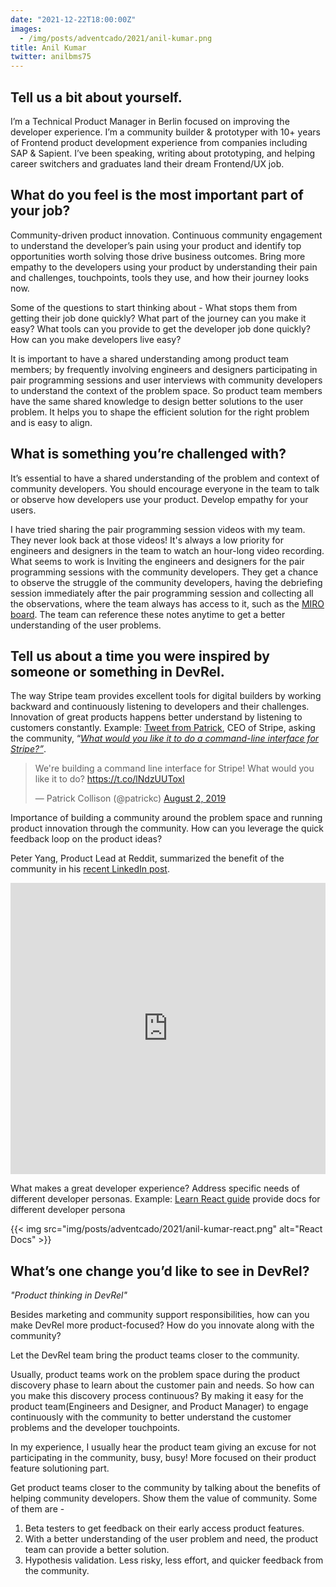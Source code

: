 ```yaml
---
date: "2021-12-22T18:00:00Z"
images:
  - /img/posts/adventcado/2021/anil-kumar.png
title: Anil Kumar
twitter: anilbms75
---
```


## Tell us a bit about yourself.

I’m a Technical Product Manager in Berlin focused on improving the developer experience. I’m a community builder & prototyper with 10+ years of Frontend product development experience from companies including SAP & Sapient. I’ve been speaking, writing about prototyping, and helping career switchers and graduates land their dream Frontend/UX job.


## What do you feel is the most important part of your job?

Community-driven product innovation. Continuous community engagement to understand the developer’s pain using your product and identify top opportunities worth solving those drive business outcomes. Bring more empathy to the developers using your product by understanding their pain and challenges, touchpoints, tools they use, and how their journey looks now. 

Some of the questions to start thinking about - What stops them from getting their job done quickly? What part of the journey can you make it easy? What tools can you provide to get the developer job done quickly? How can you make developers live easy?

It is important to have a shared understanding among product team members; by frequently involving engineers and designers participating in pair programming sessions and user interviews with community developers to understand the context of the problem space. So product team members have the same shared knowledge to design better solutions to the user problem. It helps you to shape the efficient solution for the right problem and is easy to align.


## What is something you’re challenged with?

It’s essential to have a shared understanding of the problem and context of community developers. You should encourage everyone in the team to talk or observe how developers use your product. Develop empathy for your users. 

I have tried sharing the pair programming session videos with my team. They never look back at those videos! It's always a low priority for engineers and designers in the team to watch an hour-long video recording. What seems to work is Inviting the engineers and designers for the pair programming sessions with the community developers. They get a chance to observe the struggle of the community developers, having the debriefing session immediately after the pair programming session and collecting all the observations, where the team always has access to it, such as the [MIRO board](https://miro.com/). The team can reference these notes anytime to get a better understanding of the user problems.


## Tell us about a time you were inspired by someone or something in DevRel.

The way Stripe team provides excellent tools for digital builders by working backward and continuously listening to developers and their challenges. Innovation of great products happens better understand by listening to customers constantly. Example: [Tweet from Patrick](https://twitter.com/patrickc/status/1157312164266270720), CEO of Stripe, asking the community, “_<span style="text-decoration:underline;">What would you like it to do a command-line interface for Stripe?”</span>_.

<blockquote class="twitter-tweet"><p lang="en" dir="ltr">We&#39;re building a command line interface for Stripe! What would you like it to do? <a href="https://t.co/lNdzUUToxI">https://t.co/lNdzUUToxI</a></p>&mdash; Patrick Collison (@patrickc) <a href="https://twitter.com/patrickc/status/1157312164266270720?ref_src=twsrc%5Etfw">August 2, 2019</a></blockquote> <script async src="https://platform.twitter.com/widgets.js" charset="utf-8"></script> 


Importance of building a community around the problem space and running product innovation through the community. How can you leverage the quick feedback loop on the product ideas?

Peter Yang, Product Lead at Reddit, summarized the benefit of the community in his [recent LinkedIn post](https://www.linkedin.com/feed/update/urn:li:activity:6872611072973643776/). 

<iframe src="https://www.linkedin.com/embed/feed/update/urn:li:share:6872611072663285760" allowfullscreen="" title="Embedded post" width="504" height="466" frameborder="0"></iframe>

What makes a great developer experience? Address specific needs of different developer personas. Example: [Learn React guide](https://reactjs.org/docs/getting-started.html#learn-react) provide docs for different developer persona 

{{< img src="img/posts/adventcado/2021/anil-kumar-react.png" alt="React Docs" >}}


## What’s one change you’d like to see in DevRel?

_"Product thinking in DevRel"_

Besides marketing and community support responsibilities, how can you make DevRel more product-focused? How do you innovate along with the community? 

Let the DevRel team bring the product teams closer to the community.

Usually, product teams work on the problem space during the product discovery phase to learn about the customer pain and needs. So how can you make this discovery process continuous? By making it easy for the product team(Engineers and Designer, and Product Manager) to engage continuously with the community to better understand the customer problems and the developer touchpoints.  

In my experience, I usually hear the product team giving an excuse for not participating in the community, busy, busy! More focused on their product feature solutioning part. 

Get product teams closer to the community by talking about the benefits of helping community developers. Show them the value of community. Some of them are - 

1. Beta testers to get feedback on their early access product features. 
2. With a better understanding of the user problem and need, the product team can provide a better solution. 
3. Hypothesis validation. Less risky, less effort, and quicker feedback from the community.